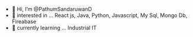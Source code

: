 - 👋 Hi, I’m @PathumSandaruwanD
- 👀 interested in ...  React js, Java, Python, Javascript, My Sql, Mongo Db, Fireabase
- 🌱 currently learning ...  Industrial IT


<!---
PathumSandaruwanD/PathumSandaruwanD is a ✨ special ✨ repository because its `README.md` (this file) appears on your GitHub profile.
You can click the Preview link to take a look at your changes.
--->
